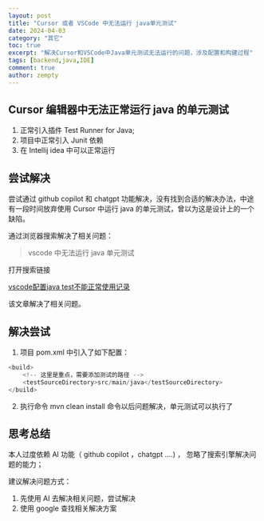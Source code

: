 ```yaml
---
layout: post
title: "Cursor 或者 VSCode 中无法运行 java单元测试"
date: 2024-04-03
category: "其它"
toc: true
excerpt: "解决Cursor和VSCode中Java单元测试无法运行的问题，涉及配置和构建过程"
tags: [backend,java,IDE]
comment: true
author: zempty
---
```


## Cursor 编辑器中无法正常运行 java 的单元测试

1. 正常引入插件 Test Runner for Java;
2. 项目中正常引入 Junit 依赖
3. 在 Intellij idea 中可以正常运行

## 尝试解决

尝试通过 github copilot 和 chatgpt 功能解决，没有找到合适的解决办法，中途有一段时间放弃使用 Cursor 中运行 java 的单元测试，曾以为这是设计上的一个缺陷。

通过浏览器搜索解决了相关问题：

> vscode 中无法运行 java 单元测试

打开搜索链接 

[ vscode配置java test不能正常使用记录 ][1]

该文章解决了相关问题。

## 解决尝试

1. 项目 pom.xml 中引入了如下配置：

```java
<build>
    <!-- 这里是重点，需要添加测试的路径 -->
    <testSourceDirectory>src/main/java</testSourceDirectory>
</build>
```


2. 执行命令 mvn clean install 命令以后问题解决，单元测试可以执行了

## 思考总结

本人过度依赖 AI 功能（ github copilot ，chatgpt ….) ， 忽略了搜索引擎解决问题的能力；

建议解决问题方式：

1. 先使用 AI 去解决相关问题，尝试解决
2. 使用 google 查找相关解决方案


[1]:	https://blog.csdn.net/tianlangstudio/article/details/111872119